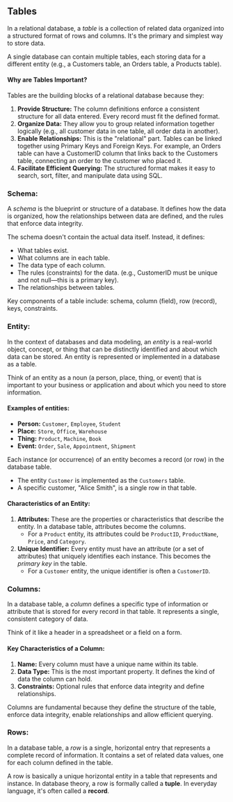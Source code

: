 ## Tables
In a relational database, a *table* is a collection of related data organized into a structured format of rows and columns. It's the primary and simplest way to store data.  

A single database can contain multiple tables, each storing data for a different entity (e.g., a Customers table, an Orders table, a Products table).

#### Why are Tables Important?
Tables are the building blocks of a relational database because they:
1. **Provide Structure:** The column definitions enforce a consistent structure for all data entered. Every record must fit the defined format.
2. **Organize Data:** They allow you to group related information together logically (e.g., all customer data in one table, all order data in another).
3. **Enable Relationships:** This is the "relational" part. Tables can be linked together using Primary Keys and Foreign Keys. For example, an Orders table can have a CustomerID column that links back to the Customers table, connecting an order to the customer who placed it.
4. **Facilitate Efficient Querying:** The structured format makes it easy to search, sort, filter, and manipulate data using SQL.

### Schema:
A *schema* is the blueprint or structure of a database. It defines how the data is organized, how the relationships between data are defined, and the rules that enforce data integrity.  

The schema doesn't contain the actual data itself. Instead, it defines:
- What tables exist. 
- What columns are in each table.
- The data type of each column.
- The rules (constraints) for the data. (e.g., CustomerID must be unique and not null—this is a primary key).
- The relationships between tables.

Key components of a table include: schema, column (field), row (record), keys, constraints.

### Entity:
In the context of databases and data modeling, an *entity* is a real-world object, concept, or thing that can be distinctly identified and about which data can be stored. An entity is represented or implemented in a database as a table.  

Think of an entity as a noun (a person, place, thing, or event) that is important to your business or application and about which you need to store information.  

#### Examples of entities:
- **Person:** `Customer`, `Employee`, `Student`
- **Place:** `Store`, `Office`, `Warehouse`
- **Thing:** `Product`, `Machine`, `Book`
- **Event:** `Order`, `Sale`, `Appointment`, `Shipment`  

Each instance (or occurrence) of an entity becomes a record (or row) in the database table.
- The entity `Customer` is implemented as the `Customers` table.
- A specific customer, "Alice Smith", is a single row in that table.

#### Characteristics of an Entity:
1. **Attributes:** These are the properties or characteristics that describe the entity. In a database table, attributes become the columns.
    - For a `Product` entity, its attributes could be `ProductID`, `ProductName`, `Price`, and `Category`.
2. **Unique Identifier:** Every entity must have an attribute (or a set of attributes) that uniquely identifies each instance. This becomes the *primary key* in the table.
    - For a `Customer` entity, the unique identifier is often a `CustomerID`.

### Columns:
In a database table, a *column* defines a specific type of information or attribute that is stored for every record in that table. It represents a single, consistent category of data.  

Think of it like a header in a spreadsheet or a field on a form.

#### Key Characteristics of a Column:
1. **Name:** Every column must have a unique name within its table.
2. **Data Type:** This is the most important property. It defines the kind of data the column can hold.
3. **Constraints:** Optional rules that enforce data integrity and define relationships.

Columns are fundamental because they define the structure of the table, enforce data integrity, enable relationships and allow efficient querying.

### Rows:
In a database table, a *row* is a single, horizontal entry that represents a complete record of information. It contains a set of related data values, one for each column defined in the table.

A row is basically a unique horizontal entity in a table that represents and instance. In database theory, a row is formally called a **tuple**. In everyday language, it's often called a **record**.
